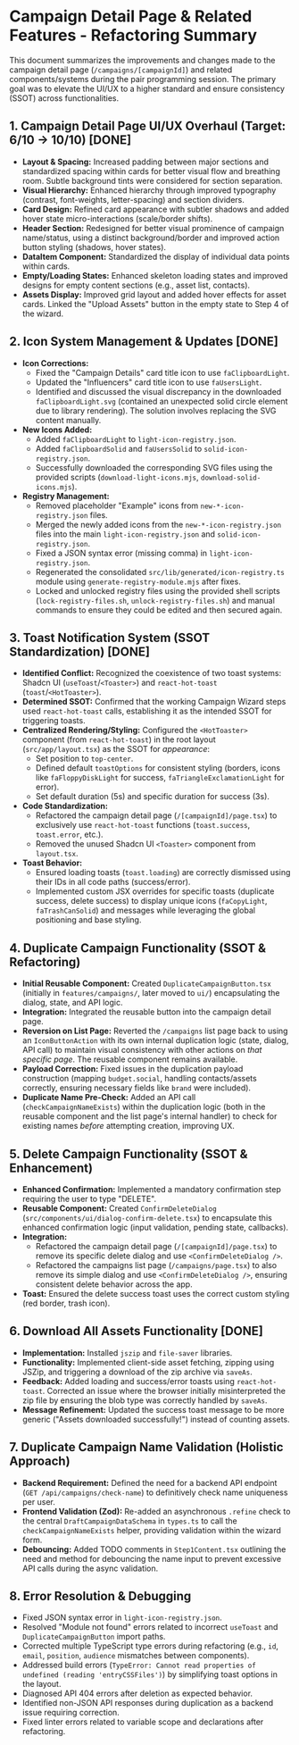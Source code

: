 # Campaign Detail Page & Related Features - Refactoring Summary

This document summarizes the improvements and changes made to the campaign detail page (`/campaigns/[campaignId]`) and related components/systems during the pair programming session. The primary goal was to elevate the UI/UX to a higher standard and ensure consistency (SSOT) across functionalities.

## 1. Campaign Detail Page UI/UX Overhaul (Target: 6/10 -> 10/10) [DONE]

- **Layout & Spacing:** Increased padding between major sections and standardized spacing within cards for better visual flow and breathing room. Subtle background tints were considered for section separation.
- **Visual Hierarchy:** Enhanced hierarchy through improved typography (contrast, font-weights, letter-spacing) and section dividers.
- **Card Design:** Refined card appearance with subtler shadows and added hover state micro-interactions (scale/border shifts).
- **Header Section:** Redesigned for better visual prominence of campaign name/status, using a distinct background/border and improved action button styling (shadows, hover states).
- **DataItem Component:** Standardized the display of individual data points within cards.
- **Empty/Loading States:** Enhanced skeleton loading states and improved designs for empty content sections (e.g., asset list, contacts).
- **Assets Display:** Improved grid layout and added hover effects for asset cards. Linked the "Upload Assets" button in the empty state to Step 4 of the wizard.

## 2. Icon System Management & Updates [DONE]

- **Icon Corrections:**
  - Fixed the "Campaign Details" card title icon to use `faClipboardLight`.
  - Updated the "Influencers" card title icon to use `faUsersLight`.
  - Identified and discussed the visual discrepancy in the downloaded `faClipboardLight.svg` (contained an unexpected solid circle element due to library rendering). The solution involves replacing the SVG content manually.
- **New Icons Added:**
  - Added `faClipboardLight` to `light-icon-registry.json`.
  - Added `faClipboardSolid` and `faUsersSolid` to `solid-icon-registry.json`.
  - Successfully downloaded the corresponding SVG files using the provided scripts (`download-light-icons.mjs`, `download-solid-icons.mjs`).
- **Registry Management:**
  - Removed placeholder "Example" icons from `new-*-icon-registry.json` files.
  - Merged the newly added icons from the `new-*-icon-registry.json` files into the main `light-icon-registry.json` and `solid-icon-registry.json`.
  - Fixed a JSON syntax error (missing comma) in `light-icon-registry.json`.
  - Regenerated the consolidated `src/lib/generated/icon-registry.ts` module using `generate-registry-module.mjs` after fixes.
  - Locked and unlocked registry files using the provided shell scripts (`lock-registry-files.sh`, `unlock-registry-files.sh`) and manual commands to ensure they could be edited and then secured again.

## 3. Toast Notification System (SSOT Standardization) [DONE]

- **Identified Conflict:** Recognized the coexistence of two toast systems: Shadcn UI (`useToast`/`<Toaster>`) and `react-hot-toast` (`toast`/`<HotToaster>`).
- **Determined SSOT:** Confirmed that the working Campaign Wizard steps used `react-hot-toast` calls, establishing it as the intended SSOT for triggering toasts.
- **Centralized Rendering/Styling:** Configured the `<HotToaster>` component (from `react-hot-toast`) in the root layout (`src/app/layout.tsx`) as the SSOT for _appearance_:
  - Set position to `top-center`.
  - Defined default `toastOptions` for consistent styling (borders, icons like `faFloppyDiskLight` for success, `faTriangleExclamationLight` for error).
  - Set default duration (5s) and specific duration for success (3s).
- **Code Standardization:**
  - Refactored the campaign detail page (`/[campaignId]/page.tsx`) to exclusively use `react-hot-toast` functions (`toast.success`, `toast.error`, etc.).
  - Removed the unused Shadcn UI `<Toaster>` component from `layout.tsx`.
- **Toast Behavior:**
  - Ensured loading toasts (`toast.loading`) are correctly dismissed using their IDs in all code paths (success/error).
  - Implemented custom JSX overrides for specific toasts (duplicate success, delete success) to display unique icons (`faCopyLight`, `faTrashCanSolid`) and messages while leveraging the global positioning and base styling.

## 4. Duplicate Campaign Functionality (SSOT & Refactoring)

- **Initial Reusable Component:** Created `DuplicateCampaignButton.tsx` (initially in `features/campaigns/`, later moved to `ui/`) encapsulating the dialog, state, and API logic.
- **Integration:** Integrated the reusable button into the campaign detail page.
- **Reversion on List Page:** Reverted the `/campaigns` list page back to using an `IconButtonAction` with its own internal duplication logic (state, dialog, API call) to maintain visual consistency with other actions on _that specific page_. The reusable component remains available.
- **Payload Correction:** Fixed issues in the duplication payload construction (mapping `budget.social`, handling contacts/assets correctly, ensuring necessary fields like `brand` were included).
- **Duplicate Name Pre-Check:** Added an API call (`checkCampaignNameExists`) within the duplication logic (both in the reusable component and the list page's internal handler) to check for existing names _before_ attempting creation, improving UX.

## 5. Delete Campaign Functionality (SSOT & Enhancement)

- **Enhanced Confirmation:** Implemented a mandatory confirmation step requiring the user to type "DELETE".
- **Reusable Component:** Created `ConfirmDeleteDialog` (`src/components/ui/dialog-confirm-delete.tsx`) to encapsulate this enhanced confirmation logic (input validation, pending state, callbacks).
- **Integration:**
  - Refactored the campaign detail page (`/[campaignId]/page.tsx`) to remove its specific delete dialog and use `<ConfirmDeleteDialog />`.
  - Refactored the campaigns list page (`/campaigns/page.tsx`) to also remove its simple dialog and use `<ConfirmDeleteDialog />`, ensuring consistent delete behavior across the app.
- **Toast:** Ensured the delete success toast uses the correct custom styling (red border, trash icon).

## 6. Download All Assets Functionality [DONE]

- **Implementation:** Installed `jszip` and `file-saver` libraries.
- **Functionality:** Implemented client-side asset fetching, zipping using JSZip, and triggering a download of the zip archive via `saveAs`.
- **Feedback:** Added loading and success/error toasts using `react-hot-toast`. Corrected an issue where the browser initially misinterpreted the zip file by ensuring the blob type was correctly handled by `saveAs`.
- **Message Refinement:** Updated the success toast message to be more generic ("Assets downloaded successfully!") instead of counting assets.

## 7. Duplicate Campaign Name Validation (Holistic Approach)

- **Backend Requirement:** Defined the need for a backend API endpoint (`GET /api/campaigns/check-name`) to definitively check name uniqueness per user.
- **Frontend Validation (Zod):** Re-added an asynchronous `.refine` check to the central `DraftCampaignDataSchema` in `types.ts` to call the `checkCampaignNameExists` helper, providing validation within the wizard form.
- **Debouncing:** Added TODO comments in `Step1Content.tsx` outlining the need and method for debouncing the name input to prevent excessive API calls during the async validation.

## 8. Error Resolution & Debugging

- Fixed JSON syntax error in `light-icon-registry.json`.
- Resolved "Module not found" errors related to incorrect `useToast` and `DuplicateCampaignButton` import paths.
- Corrected multiple TypeScript type errors during refactoring (e.g., `id`, `email`, `position`, `audience` mismatches between components).
- Addressed build errors (`TypeError: Cannot read properties of undefined (reading 'entryCSSFiles')`) by simplifying toast options in the layout.
- Diagnosed API 404 errors after deletion as expected behavior.
- Identified non-JSON API responses during duplication as a backend issue requiring correction.
- Fixed linter errors related to variable scope and declarations after refactoring.
